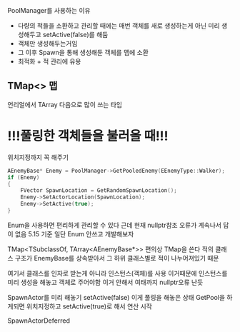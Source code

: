 PoolManager를 사용하는 이유
- 다량의 적들을 소환하고 관리할 때에는 매번 객체를 새로 생성하는게 아닌 미리 생성해두고 setActive(false)를 해둠
- 객체만 생성해두는거임
- 그 이후 Spawn을 통해 생성해둔 객체를 맵에 소환
- 최적화 + 적 관리에 유용

## TMap<> 맵
언리얼에서 TArray 다음으로 많이 쓰는 타입


# !!!풀링한 객체들을 불러올 때!!!

위치지정까지 꼭 해주기

```C++
AEnemyBase* Enemy = PoolManager->GetPooledEnemy(EEnemyType::Walker);
if (Enemy)
{
	FVector SpawnLocation = GetRandomSpawnLocation();
	Enemy->SetActorLocation(SpawnLocation);
	Enemy->SetActive(true);
}
```

Enum을 사용하면 편리하게 관리할 수 있다
근데 현재 nullptr참조 오류가 계속나서 답이 없음 5.15 기준
일단 Enum 안쓰고 개발해보자

TMap<TSubclassOf<AEnemyBase>, TArray<AEnemyBase*>>
편의상 TMap을 쓴다
적의 클래스 구조가 EnemyBase를 상속받아서 그 하위 클래스별로 적이 나누어져있기 때문

여기서 클래스를 인자로 받는게 아니라 인스턴스(객체)를 사용
이거때문에 인스턴스를 미리 생성을 해놓고 객체로 주어야함
이거 안해서 여태까지 nullptr오류 난듯

SpawnActor를 미리 해놓기 setActive(false)
이게 풀링을 해놓은 상태
GetPool을 하게되면 위치지정하고 setActive(true)로 해서 연산 시작

SpawnActorDeferred